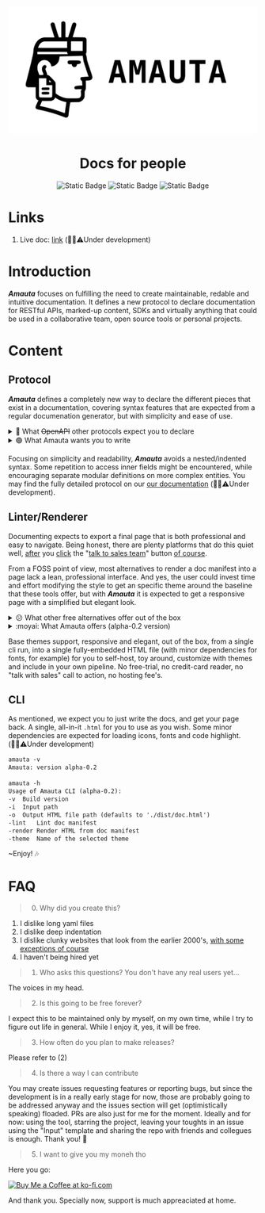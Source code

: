 <div align="center">
  
![logo](https://github.com/luislve17/amauta/raw/refs/heads/main/assets/amauta-banner.svg)

<h1>
  Docs for people
</h1>

![Static Badge](https://img.shields.io/badge/version-alpha0.2-2b7573)
![Static Badge](https://img.shields.io/badge/engine-go-00ADD8?logo=go)
![Static Badge](https://img.shields.io/badge/ui-html-F06529?logo=html5)


</div>

# Links

1. Live doc: [link](https://luislve17.github.io/amauta/doc) (👷‍♂️⚠️Under development)

# Introduction

**_Amauta_** focuses on fulfilling the need to create maintainable, redable and intuitive documentation. It defines a new protocol to declare documentation for RESTful APIs, marked-up content, SDKs and virtually anything that could be used in a collaborative team, open source tools or personal projects. 

# Content

## Protocol

**_Amauta_** defines a completely new way to declare the different pieces that exist in a documentation, covering syntax features that are expected from a regular documenation generator, but with simplicity and ease of use.

<details>
  <summary>🔴 What <strike>OpenAPI</strike> other protocols expect you to declare</summary>

  ```yaml
openapi: 3.1.0
info:
  title: Users API
  version: 1.0.0
  description: Endpoints related to user operations
tags:
  - name: api
    description: public, internal

paths:
  /v1/users:
    post:
      summary: Create a new user
      tags: [api]
      requestBody:
        required: true
        content:
          application/json:
            schema:
              type: object
              properties:
                profile:
                  $ref: '#/components/schemas/UserProfile'
                metadata:
                  type: object
                  description: Tracking info
                  properties:
                    source:
                      type: string
                      description: Origin of signup
                    labels:
                      type: array
                      items:
                        type: string
                      description: Internal labels
                    status:
                      type: string
                      nullable: true
                      enum: [active, inactive, archived]
                      deprecated: true
                      description: User status
              required: [profile]
            example:
              profile:
                name: Jane Doe
                email: jane@example.com
                gender: female
              metadata:
                source: newsletter
                tags: [beta, test]
      parameters:
        - name: Authorization
          in: header
          required: true
          schema:
            type: string
          description: Bearer token. This is only the field's description
      responses:
        '200':
          description: OK

components:
  schemas:
    UserProfile:
      type: object
      properties:
        name:
          type: string
          description: User's name
        email:
          type: string
          description: User's email
        timezone:
          type: string
          format: datetime
          description: User's timezone
  ```
  
</details>

<details>
  <summary>🟢 What Amauta wants you to write</summary>

  ```
  [[Users@api#public,internal]]
group: api
summary: Endpoints related to user operations

[request@POST:/v1/users]
summary: Create a new user  
contentType: application/json  

header@object: This is the root @object description  
header.Authorization@str#internal: Bearer token. This is only the field's description

body@object: This is the @object root description  
body.profile@user_profile: Main user information. This field references a non-native type "@user_profile", to be searched within the linting scope.  
body.metadata@object: Tracking info. Below, it defines each of their fields
body.metadata.source?str#internal: Origin of signup.
body.metadata.labels?str[]#internal: Internal labels  
body.metadata.status@enum[active,inactive,archived]|null#deprecated: User status

example: <ref@example:create_user>

[ref@schema:user_profile]
name@str: User's name  
email@str: User's email  
timezone@custom:datetime: User's timezone. Defines a custom type, linted normally as wildcard to give the writer flexibility.

[ref@example:create_user]
profile.name: Jane Doe  
profile.email: jane@example.com  
profile.gender: female  
metadata.source: newsletter  
metadata.tags: [beta, test]

  ```
</details>

Focusing on simplicity and readability, **_Amauta_** avoids a nested/indented syntax. Some repetition to access inner fields might be encountered, while encouraging separate modular definitions on more complex entities.
You may find the fully detailed protocol on our [our documentation](https://luislve17.github.io/amauta/doc) (👷‍♂️⚠️Under development).

## Linter/Renderer
Documenting expects to export a final page that is both professional and easy to navigate. Being honest, there are plenty platforms that do this quiet well, [after](https://www.dreamfactory.com/) you [click](https://redocly.com/) the "[talk to sales team](https://scalar.com/)" button [of course](https://stoplight.io/).

From a FOSS point of view, most alternatives to render a doc manifest into a page lack a lean, professional interface. And yes, the user could invest time and effort modifying the style to get an specific theme around the baseline that these tools offer, but with **_Amauta_** it is expected to get a responsive page with a simplified but elegant look.

<details>
<summary>😕 What other free alternatives offer out of the box</summary>

<img width="1882" height="1092" alt="image" src="https://github.com/user-attachments/assets/c620e9af-1521-4b42-95c1-284395b264d6" />
<img width="1851" height="980" alt="image" src="https://github.com/user-attachments/assets/bb3036c2-4afc-4e9b-b5d4-b27ba1f9f320" />
<img width="1851" height="980" alt="image" src="https://github.com/user-attachments/assets/95c7012f-ebe4-4b0f-a4e1-b85f526126c8" />
  
</details>


<details>
<summary>:moyai: What Amauta offers (alpha-0.2 version) </summary>
  
`amauta --render -i ./dist/manifest.amauta -theme default`

<img width="1689" height="1068" alt="image" src="https://github.com/user-attachments/assets/af95e9a0-2615-409c-a7f3-bd3ec3217929" />
<img width="649" height="1043" alt="image" src="https://github.com/user-attachments/assets/49e6bbbb-9152-4c54-b751-9e96f8189051" />


`amauta --render -i ./dist/manifest.amauta -theme dark`

<img width="1689" height="1068" alt="image" src="https://github.com/user-attachments/assets/d842c3cb-1844-4e02-a98e-3eb0e296c5b2" />
<img width="649" height="1043" alt="image" src="https://github.com/user-attachments/assets/f55fddb9-a675-45e1-9bed-9a8a7671f95e" />
  
</details>

Base themes support, responsive and elegant, out of the box, from a single cli run, into a single fully-embedded HTML file (with minor dependencies for fonts, for example) for you to self-host, toy around, customize with themes and include in your own pipeline. No free-trial, no credit-card reader, no "talk with sales" call to action, no hosting fee's.

## CLI

As mentioned, we expect you to just write the docs, and get your page back. A single, all-in-it `.html` for you to use as you wish. Some minor dependencies are expected for loading icons, fonts and code highlight. (👷‍♂️⚠️Under development)

```
amauta -v
Amauta: version alpha-0.2

amauta -h
Usage of Amauta CLI (alpha-0.2):
-v	Build version
-i	Input path
-o	Output HTML file path (defaults to './dist/doc.html')
-lint	Lint doc manifest
-render	Render HTML from doc manifest
-theme	Name of the selected theme
```

~Enjoy! 🎶

# FAQ

> 0. Why did you create this?
1. I dislike long yaml files
3. I dislike deep indentation
4. I dislike clunky websites that look from the earlier 2000's, [with some exceptions of course](https://www.spacejam.com/1996/jam.htm)
5. I haven't being hired yet

> 1. Who asks this questions? You don't have any real users yet...

The voices in my head.

> 2. Is this going to be free forever?

I expect this to be maintained only by myself, on my own time, while I try to figure out life in general. While I enjoy it, yes, it will be free.

> 3. How often do you plan to make releases?

Please refer to (2)

> 4. Is there a way I can contribute

You may create issues requesting features or reporting bugs, but since the development is in a really early stage for now, those are probably going to be addressed anyway and the issues section will get (optimistically speaking) floaded. PRs are also just for me for the moment.
Ideally and for now: using the tool, starring the project, leaving your toughts in an issue using the "Input" template and sharing the repo with friends and collegues is enough.
Thank you! 🙂

> 5. I want to give you my moneh tho

Here you go:

<a href='https://ko-fi.com/Q5Q0P976H' target='_blank'><img height='36' style='border:0px;height:36px;' src='https://storage.ko-fi.com/cdn/kofi6.png?v=6' border='0' alt='Buy Me a Coffee at ko-fi.com' /></a>

And thank you. Specially now, support is much appreaciated at home.
